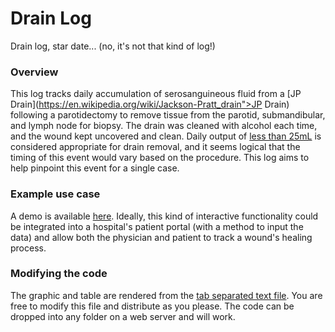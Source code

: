 # Drain Log
Drain log, star date... (no, it's not that kind of log!)

### Overview
This log tracks daily accumulation of serosanguineous fluid from a [JP Drain](https://en.wikipedia.org/wiki/Jackson-Pratt_drain">JP Drain) following a parotidectomy to remove tissue from the parotid, submandibular, and lymph node for biopsy. The drain was cleaned with alcohol each time, and the wound kept uncovered and clean. Daily output of [less than 25mL](http://www.ncbi.nlm.nih.gov/pmc/articles/PMC3229371/) is considered appropriate for drain removal, and it seems logical that the timing of this event would vary based on the procedure. This log aims to help pinpoint this event for a single case.

### Example use case
A demo is available [here](http://www.vbmis.com/bmi/project/drainlog). Ideally, this kind of interactive functionality could be integrated into a hospital's patient portal (with a method to input the data) and allow both the physician and patient to track a wound's healing process.

### Modifying the code
The graphic and table are rendered from the [tab separated text file](data.tsv). You are free to modify this file and distribute as you please. The code can be dropped into any folder on a web server and will work.
